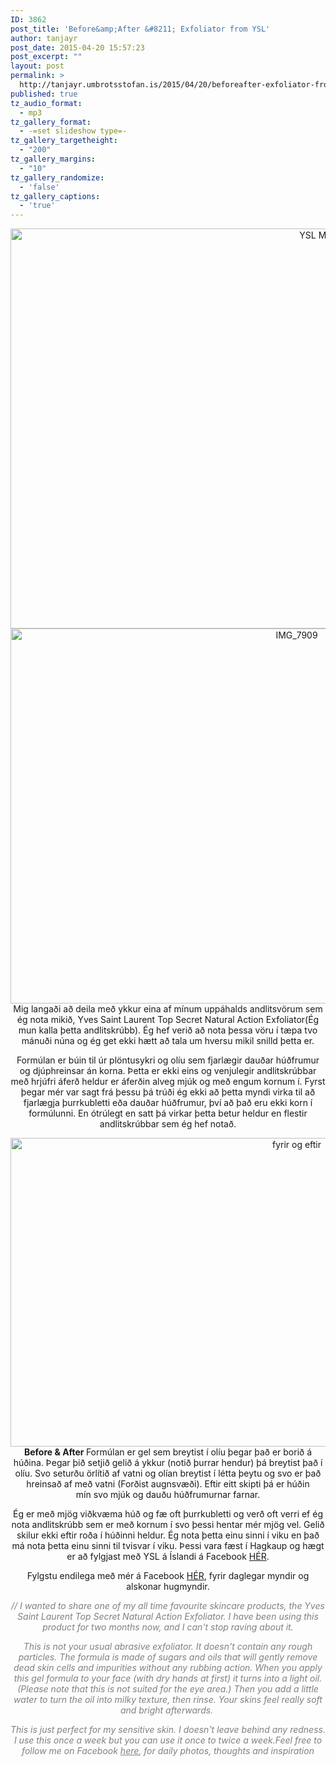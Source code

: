 ```yaml
---
ID: 3862
post_title: 'Before&amp;After &#8211; Exfoliator from YSL'
author: tanjayr
post_date: 2015-04-20 15:57:23
post_excerpt: ""
layout: post
permalink: >
  http://tanjayr.umbrotsstofan.is/2015/04/20/beforeafter-exfoliator-from-ysl/
published: true
tz_audio_format:
  - mp3
tz_gallery_format:
  - -=set slideshow type=-
tz_gallery_targetheight:
  - "200"
tz_gallery_margins:
  - "10"
tz_gallery_randomize:
  - 'false'
tz_gallery_captions:
  - 'true'
---
```

<p style="text-align: center;"><img class="aligncenter size-full wp-image-3863" src="http://www.tanjayr.com/wp-content/uploads/2015/04/YSL-ME.jpg" alt="YSL ME" width="960" height="640" />
<img class="aligncenter size-large wp-image-3864" src="http://www.tanjayr.com/wp-content/uploads/2015/04/IMG_7909-1024x683.jpg" alt="IMG_7909" width="900" height="600" />Mig langaði að deila með ykkur eina af mínum uppáhalds andlitsvörum sem ég nota mikið, Yves Saint Laurent Top Secret Natural Action Exfoliator(Ég mun kalla þetta andlitskrúbb). Ég hef verið að nota þessa vöru í tæpa tvo mánuði núna og ég get ekki hætt að tala um hversu mikil snilld þetta er.</p>
<p style="text-align: center;">Formúlan er búin til úr plöntusykri og olíu sem fjarlægir dauðar húðfrumur og djúphreinsar án korna. Þetta er ekki eins og venjulegir andlitskrúbbar með hrjúfri áferð heldur er áferðin alveg mjúk og með engum kornum í. Fyrst þegar mér var sagt frá þessu þá trúði ég ekki að þetta myndi virka til að fjarlægja þurrkubletti eða dauðar húðfrumur, því að það eru ekki korn í formúlunni. En ótrúlegt en satt þá virkar þetta betur heldur en flestir andlitskrúbbar sem ég hef notað.</p>
<p style="text-align: center;"><img class="aligncenter size-large wp-image-3865" src="http://www.tanjayr.com/wp-content/uploads/2015/04/fyrir-og-eftir-1024x562.jpg" alt="fyrir og eftir" width="900" height="494" /><strong>Before &amp; After
</strong>
Formúlan er gel sem breytist í olíu þegar það er borið á húðina. Þegar þið setjið gelið á ykkur (notið þurrar hendur) þá breytist það í olíu. Svo seturðu örlítið af vatni og olían breytist í létta þeytu og svo er það hreinsað af með vatni (Forðist augnsvæði). Eftir eitt skipti þá er húðin mín svo mjúk og dauðu húðfrumurnar farnar.</p>
<p style="text-align: center;">Ég er með mjög viðkvæma húð og fæ oft þurrkubletti og verð oft verri ef ég nota andlitskrúbb sem er með kornum í svo þessi hentar mér mjög vel. Gelið skilur ekki eftir roða í húðinni heldur. Ég nota þetta einu sinni í viku en það má nota þetta einu sinni til tvisvar í viku. Þessi vara fæst í Hagkaup og hægt er að fylgjast með YSL á Íslandi á Facebook <a href="https://www.facebook.com/yvessaintlaurenticeland?fref=ts" target="_blank">HÉR</a>.</p>
<p style="text-align: center;">Fylgstu endilega með mér á Facebook <a href="https://www.facebook.com/tanjayra" target="_blank">HÉR</a>, fyrir daglegar myndir og alskonar hugmyndir.</p>
<p style="text-align: center;"><em><span style="color: #808080;">// I wanted to share one of my all time favourite skincare products, the Yves Saint Laurent Top Secret Natural Action Exfoliator. I have been using this product for two months now, and I can't stop raving about it.</span></em></p>
<p style="text-align: center;"><em><span style="color: #808080;">This is not your usual abrasive exfoliator. It doesn't contain any rough particles. The formula is made of sugars and oils that will gently remove dead skin cells and impurities without any rubbing action. When you apply this gel formula to your face (with dry hands at first) it turns into a light oil.(Please note that this is not suited for the eye area.) Then you add a little water to turn the oil into milky texture, then rinse. Your skins feel really soft and bright afterwards. </span></em></p>

<div style="text-align: center;"><em><em><span style="color: #808080;">This is just perfect for my sensitive skin. I doesn't leave behind any redness. I use this once a week but you can use it once to twice a week.</span></em></em><em><span style="color: #808080;">Feel free to follow me on Facebook <a style="color: #808080;" href="https://www.facebook.com/tanjayra" target="_blank">here</a>, for daily photos, thoughts and inspiration</span></em></div>